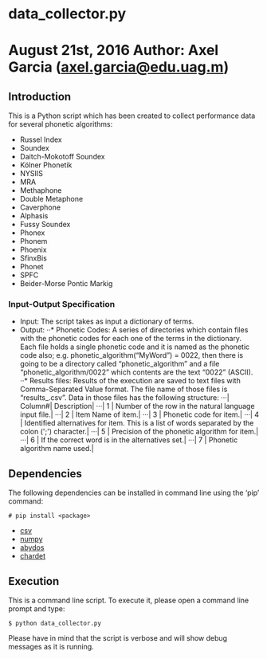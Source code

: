 # data_collector.py
August 21st, 2016
Author: Axel Garcia (axel.garcia@edu.uag.m)
=====
## Introduction
This is a Python script which has been created to collect performance data for several phonetic algorithms:
* Russel Index
* Soundex
* Daitch-Mokotoff Soundex
* Kölner Phonetik
* NYSIIS
* MRA
* Methaphone
* Double Metaphone
* Caverphone
* Alphasis
* Fussy Soundex
* Phonex
* Phonem
* Phoenix
* SfinxBis
* Phonet
* SPFC
* Beider-Morse Pontic Markig

### Input-Output Specification

* Input: The script takes as input a dictionary of terms. 
* Output: 
··* Phonetic Codes: A series of directories which contain files with the phonetic codes for each one of the terms in the dictionary. Each file holds a single phonetic code and it is named as the phonetic code also; e.g. phonetic_algorithm(“MyWord”) = 0022, then there is going to be a directory called “phonetic_algorithm” and a file “phonetic_algorithm/0022” which contents are the text “0022” (ASCII).
··* Results files: Results of the execution are saved to text files with Comma-Separated Value format. The file name of those files is “results_<algortihm name>.csv”. Data in those files has the following structure:
···| Column#|  Description|
···|    1   |  Number of the row in the natural language input file.|
···|    2   |  Item Name of item.|
···|    3   |  Phonetic code for item.|
···|    4   |  Identified alternatives for item. This is a list of words separated by the colon (';') character.|
···|    5   |  Precision of the phonetic algorithm for item.|
···|    6   |  If the correct word is in the alternatives set.|
···|    7   |  Phonetic algorithm name used.|

## Dependencies
The following dependencies can be installed in command line using the ‘pip’ command:
```
# pip install <package>
```

* [csv](https://pypi.python.org/pypi/csv)
* [numpy](https://pypi.python.org/pypi/numpy)
* [abydos](https://pypi.python.org/pypi/abydos)
* [chardet](https://pypi.python.org/pypi/chardet)

## Execution
This is a command line script. To execute it, please open a command line prompt and type:
```
$ python data_collector.py
```

Please have in mind that the script is verbose and will show debug messages as it is running.
